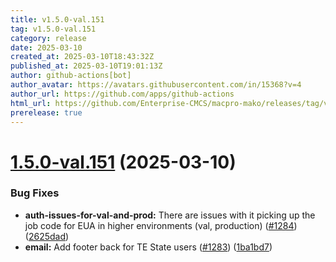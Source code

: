 ```yaml
---
title: v1.5.0-val.151
tag: v1.5.0-val.151
category: release
date: 2025-03-10
created_at: 2025-03-10T18:43:32Z
published_at: 2025-03-10T19:01:13Z
author: github-actions[bot]
author_avatar: https://avatars.githubusercontent.com/in/15368?v=4
author_url: https://github.com/apps/github-actions
html_url: https://github.com/Enterprise-CMCS/macpro-mako/releases/tag/v1.5.0-val.151
prerelease: true
---
```


# [1.5.0-val.151](https://github.com/Enterprise-CMCS/macpro-mako/compare/v1.5.0-val.150...v1.5.0-val.151) (2025-03-10)


### Bug Fixes

* **auth-issues-for-val-and-prod:** There are issues with it picking up the job code for EUA in higher environments (val, production) ([#1284](https://github.com/Enterprise-CMCS/macpro-mako/issues/1284)) ([2625dad](https://github.com/Enterprise-CMCS/macpro-mako/commit/2625dad2e66d9cf8fea9e46aabf72b41f64ce63e))
* **email:** Add footer back for TE State users ([#1283](https://github.com/Enterprise-CMCS/macpro-mako/issues/1283)) ([1ba1bd7](https://github.com/Enterprise-CMCS/macpro-mako/commit/1ba1bd73868127867dd95555370f41bbc08e670b))




